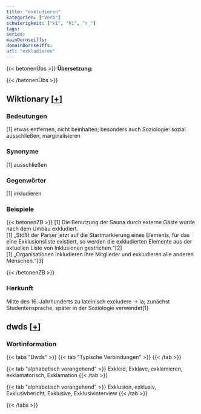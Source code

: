 ```yaml
---
title: "exkludieren"
kategorien: ["Verb"]
schwierigkeit: ["k1", "h1", "r_"]
tags:
series:
mainDornseiffs:
domainDornseiffs:
url: "exkludieren"
---
```


{{< betonenÜbs >}}
**Übersetzung:**  
  
{{< /betonenÜbs >}}

## Wiktionary [[+](https://de.wiktionary.org/wiki/exkludieren)]

### Bedeutungen
[1] etwas entfernen, nicht beinhalten; besonders auch Soziologie: sozial ausschließen, marginalisieren  

### Synonyme
[1] ausschließen  

### Gegenwörter
[1] inkludieren  

### Beispiele
{{< betonenZB >}}
[1] Die Benutzung der Sauna durch externe Gäste wurde nach dem Umbau exkludiert.  
[1] „Stößt der Parser jetzt auf die Startmarkierung eines Elements, für das eine Exklusionsliste existiert, so werden die exkludierten Elemente aus der aktuellen Liste von Inklusionen gestrichen.“[2]  
[1] „Organisationen inkludieren ihre Mitglieder und exkludieren alle anderen Menschen.“[3]  

{{< /betonenZB >}}
### Herkunft
Mitte des 16. Jahrhunderts zu lateinisch excludere → la; zunächst Studentensprache, später in der Soziologie verwendet[1]  



## dwds [[+](https://www.dwds.de/wb/exkludieren)]

### Wortinformation
{{< tabs "Dwds" >}}
{{< tab "Typische Verbindungen" >}}
{{< /tab >}}

{{< tab "alphabetisch vorangehend" >}}
Exkleid, Exklave, exklamieren, exklamatorisch, Exklamation
{{< /tab >}}

{{< tab "alphabetisch vorangehend" >}}
Exklusion, exklusiv, Exklusivbericht, Exklusive, Exklusivinterview
{{< /tab >}}

{{< /tabs >}}

